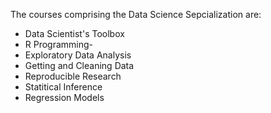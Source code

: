 The courses comprising the Data Science Sepcialization are:

* Data Scientist's Toolbox
* R Programming-
* Exploratory Data Analysis
* Getting and Cleaning Data
* Reproducible Research
* Statitical Inference
* Regression Models
